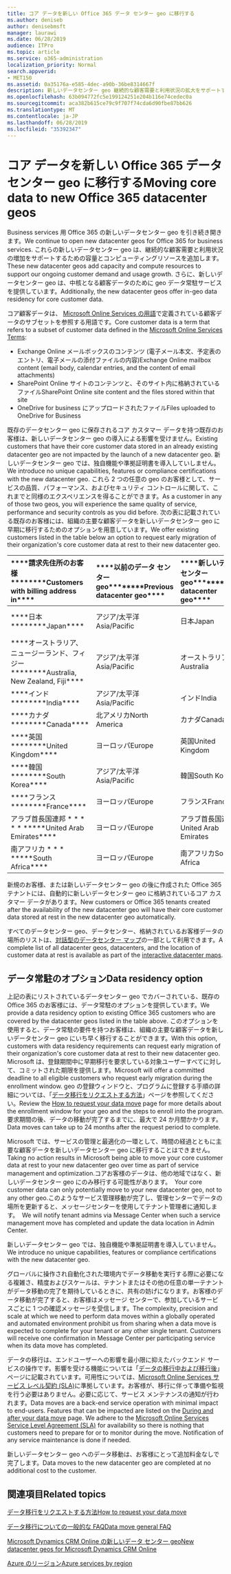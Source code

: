 ```yaml
---
title: コア データを新しい Office 365 データ センター geo に移行する
ms.author: deniseb
author: denisebmsft
manager: laurawi
ms.date: 06/28/2019
audience: ITPro
ms.topic: article
ms.service: o365-administration
localization_priority: Normal
search.appverid:
- MET150
ms.assetid: 0a35176a-e585-4dec-a90b-36be8314667f
description: 新しいデータセンター geo 継続的な顧客需要と利用状況の拡大をサポートするための容量とコンピューティングリソースを追加します。 さらに、新しいデータセンター geo は、中核となる顧客データのために geo データ常駐サービスを提供しています。 コア顧客データは、Microsoft Online Services の用語で定義されている、Exchange Online のメールボックスの内容 (電子メール本文、予定表のエントリ、電子メールの添付ファイルの内容) および SharePoint Online サイトのコンテンツとファイルのサブセットを参照する用語です。そのサイト内に格納され、OneDrive for Business にアップロードされたファイル。
ms.openlocfilehash: 63b094772fc5e199124251e204b116e74cedec0a
ms.sourcegitcommit: aca382b615ce79c9f707f74cda6d90fbe87bb626
ms.translationtype: MT
ms.contentlocale: ja-JP
ms.lasthandoff: 06/28/2019
ms.locfileid: "35392347"
---
```

# <a name="moving-core-data-to-new-office-365-datacenter-geos"></a><span data-ttu-id="d9d02-105">コア データを新しい Office 365 データ センター geo に移行する</span><span class="sxs-lookup"><span data-stu-id="d9d02-105">Moving core data to new Office 365 datacenter geos</span></span>

<span data-ttu-id="d9d02-106">Business services 用 Office 365 の新しいデータセンター geo を引き続き開きます。</span><span class="sxs-lookup"><span data-stu-id="d9d02-106">We continue to open new datacenter geos for Office 365 for business services.</span></span> <span data-ttu-id="d9d02-107">これらの新しいデータセンター geo は、継続的な顧客需要と利用状況の増加をサポートするための容量とコンピューティングリソースを追加します。</span><span class="sxs-lookup"><span data-stu-id="d9d02-107">These new datacenter geos add capacity and compute resources to support our ongoing customer demand and usage growth.</span></span> <span data-ttu-id="d9d02-108">さらに、新しいデータセンター geo は、中核となる顧客データのために geo データ常駐サービスを提供しています。</span><span class="sxs-lookup"><span data-stu-id="d9d02-108">Additionally, the new datacenter geos offer in-geo data residency for core customer data.</span></span> 

<span data-ttu-id="d9d02-109">コア顧客データは、 [Microsoft Online Services の用語](https://go.microsoft.com/fwlink/p/?LinkID=249048)で定義されている顧客データのサブセットを参照する用語です。</span><span class="sxs-lookup"><span data-stu-id="d9d02-109">Core customer data is a term that refers to a subset of customer data defined in the [Microsoft Online Services Terms](https://go.microsoft.com/fwlink/p/?LinkID=249048):</span></span> 
- <span data-ttu-id="d9d02-110">Exchange Online メールボックスのコンテンツ (電子メール本文、予定表のエントリ、電子メールの添付ファイルの内容)</span><span class="sxs-lookup"><span data-stu-id="d9d02-110">Exchange Online mailbox content (email body, calendar entries, and the content of email attachments)</span></span>
- <span data-ttu-id="d9d02-111">SharePoint Online サイトのコンテンツと、そのサイト内に格納されているファイル</span><span class="sxs-lookup"><span data-stu-id="d9d02-111">SharePoint Online site content and the files stored within that site</span></span>
- <span data-ttu-id="d9d02-112">OneDrive for business にアップロードされたファイル</span><span class="sxs-lookup"><span data-stu-id="d9d02-112">Files uploaded to OneDrive for Business</span></span> 
  
<span data-ttu-id="d9d02-113">既存のデータセンター geo に保存されるコア カスタマー データを持つ既存のお客様は、新しいデータセンター geo の導入による影響を受けません。</span><span class="sxs-lookup"><span data-stu-id="d9d02-113">Existing customers that have their core customer data stored in an already existing datacenter geo are not impacted by the launch of a new datacenter geo.</span></span> <span data-ttu-id="d9d02-114">新しいデータセンター geo では、独自機能や準拠証明書を導入していしません。</span><span class="sxs-lookup"><span data-stu-id="d9d02-114">We introduce no unique capabilities, features or compliance certifications with the new datacenter geo.</span></span> <span data-ttu-id="d9d02-115">これら 2 つの任意の geo のお客様として、サービスの品質、パフォーマンス、およびセキュリティ コントロールに関して、これまでと同様のエクスペリエンスを得ることができます。</span><span class="sxs-lookup"><span data-stu-id="d9d02-115">As a customer in any of those two geos, you will experience the same quality of service, performance and security controls as you did before.</span></span> <span data-ttu-id="d9d02-116">次の表に記載されている既存のお客様には、組織の主要な顧客データを新しいデータセンター geo に早期に移行するためのオプションを用意しています。</span><span class="sxs-lookup"><span data-stu-id="d9d02-116">We offer existing customers listed in the table below an option to request early migration of their organization's core customer data at rest to their new datacenter geo.</span></span>
  
|<span data-ttu-id="d9d02-117">\*\*\*\*請求先住所のお客様\*\*\*\*</span><span class="sxs-lookup"><span data-stu-id="d9d02-117">\*\*\*\*Customers with billing address in\*\*\*\*</span></span>|<span data-ttu-id="d9d02-118">\*\*\*\*以前のデータ センター geo\*\*\*\*</span><span class="sxs-lookup"><span data-stu-id="d9d02-118">\*\*\*\*Previous datacenter geo\*\*\*\*</span></span>|<span data-ttu-id="d9d02-119">\*\*\*\*新しいデータ センター geo\*\*\*\*</span><span class="sxs-lookup"><span data-stu-id="d9d02-119">\*\*\*\*New datacenter geo\*\*\*\*</span></span>|<span data-ttu-id="d9d02-120">\*\*\*\*以降は geo が利用可能\*\*\*\*</span><span class="sxs-lookup"><span data-stu-id="d9d02-120">\*\*\*\*Geo available since\*\*\*\*</span></span>|
|:-----|:-----|:-----|:-----|
|<span data-ttu-id="d9d02-121">\*\*\*\*日本\*\*\*\*</span><span class="sxs-lookup"><span data-stu-id="d9d02-121">\*\*\*\*Japan\*\*\*\*</span></span>| <span data-ttu-id="d9d02-122">アジア/太平洋</span><span class="sxs-lookup"><span data-stu-id="d9d02-122">Asia/Pacific</span></span> | <span data-ttu-id="d9d02-123">日本</span><span class="sxs-lookup"><span data-stu-id="d9d02-123">Japan</span></span> | <span data-ttu-id="d9d02-124">2014 年 12 月</span><span class="sxs-lookup"><span data-stu-id="d9d02-124">December 2014</span></span> |
|<span data-ttu-id="d9d02-125">\*\*\*\*オーストラリア、ニュージーランド、フィジー\*\*\*\*</span><span class="sxs-lookup"><span data-stu-id="d9d02-125">\*\*\*\*Australia, New Zealand, Fiji\*\*\*\*</span></span>| <span data-ttu-id="d9d02-126">アジア/太平洋</span><span class="sxs-lookup"><span data-stu-id="d9d02-126">Asia/Pacific</span></span> | <span data-ttu-id="d9d02-127">オーストラリア</span><span class="sxs-lookup"><span data-stu-id="d9d02-127">Australia</span></span> | <span data-ttu-id="d9d02-128">2015 年 3 月</span><span class="sxs-lookup"><span data-stu-id="d9d02-128">March 2015</span></span> |
|<span data-ttu-id="d9d02-129">\*\*\*\*インド\*\*\*\*</span><span class="sxs-lookup"><span data-stu-id="d9d02-129">\*\*\*\*India\*\*\*\*</span></span>| <span data-ttu-id="d9d02-130">アジア/太平洋</span><span class="sxs-lookup"><span data-stu-id="d9d02-130">Asia/Pacific</span></span> | <span data-ttu-id="d9d02-131">インド</span><span class="sxs-lookup"><span data-stu-id="d9d02-131">India</span></span> | <span data-ttu-id="d9d02-132">2015 年 10 月</span><span class="sxs-lookup"><span data-stu-id="d9d02-132">October 2015</span></span> |
|<span data-ttu-id="d9d02-133">\*\*\*\*カナダ\*\*\*\*</span><span class="sxs-lookup"><span data-stu-id="d9d02-133">\*\*\*\*Canada\*\*\*\*</span></span>| <span data-ttu-id="d9d02-134">北アメリカ</span><span class="sxs-lookup"><span data-stu-id="d9d02-134">North America</span></span> | <span data-ttu-id="d9d02-135">カナダ</span><span class="sxs-lookup"><span data-stu-id="d9d02-135">Canada</span></span> | <span data-ttu-id="d9d02-136">2016 年 5 月</span><span class="sxs-lookup"><span data-stu-id="d9d02-136">May 2016</span></span> |
|<span data-ttu-id="d9d02-137">\*\*\*\*英国\*\*\*\*</span><span class="sxs-lookup"><span data-stu-id="d9d02-137">\*\*\*\*United Kingdom\*\*\*\*</span></span>| <span data-ttu-id="d9d02-138">ヨーロッパ</span><span class="sxs-lookup"><span data-stu-id="d9d02-138">Europe</span></span> | <span data-ttu-id="d9d02-139">英国</span><span class="sxs-lookup"><span data-stu-id="d9d02-139">United Kingdom</span></span> | <span data-ttu-id="d9d02-140">2016 年 9 月</span><span class="sxs-lookup"><span data-stu-id="d9d02-140">September 2016</span></span> |
|<span data-ttu-id="d9d02-141">\*\*\*\*韓国\*\*\*\*</span><span class="sxs-lookup"><span data-stu-id="d9d02-141">\*\*\*\*South Korea\*\*\*\*</span></span>| <span data-ttu-id="d9d02-142">アジア/太平洋</span><span class="sxs-lookup"><span data-stu-id="d9d02-142">Asia/Pacific</span></span> | <span data-ttu-id="d9d02-143">韓国</span><span class="sxs-lookup"><span data-stu-id="d9d02-143">South Korea</span></span> | <span data-ttu-id="d9d02-144">2017 年 4 月</span><span class="sxs-lookup"><span data-stu-id="d9d02-144">April 2017</span></span> |
|<span data-ttu-id="d9d02-145">\*\*\*\*フランス\*\*\*\*</span><span class="sxs-lookup"><span data-stu-id="d9d02-145">\*\*\*\*France\*\*\*\*</span></span>| <span data-ttu-id="d9d02-146">ヨーロッパ</span><span class="sxs-lookup"><span data-stu-id="d9d02-146">Europe</span></span> | <span data-ttu-id="d9d02-147">フランス</span><span class="sxs-lookup"><span data-stu-id="d9d02-147">France</span></span> | <span data-ttu-id="d9d02-148">2018 年 3 月</span><span class="sxs-lookup"><span data-stu-id="d9d02-148">March 2018</span></span> |
|<span data-ttu-id="d9d02-149">アラブ首長国連邦 \* \* \* \* \* \*</span><span class="sxs-lookup"><span data-stu-id="d9d02-149">\*\*\*\*United Arab Emirates\*\*\*\*</span></span>| <span data-ttu-id="d9d02-150">ヨーロッパ</span><span class="sxs-lookup"><span data-stu-id="d9d02-150">Europe</span></span> | <span data-ttu-id="d9d02-151">アラブ首長国連邦</span><span class="sxs-lookup"><span data-stu-id="d9d02-151">United Arab Emirates</span></span> | <span data-ttu-id="d9d02-152">Avct</span><span class="sxs-lookup"><span data-stu-id="d9d02-152">Announced</span></span> |
|<span data-ttu-id="d9d02-153">南アフリカ \* \* \* \*</span><span class="sxs-lookup"><span data-stu-id="d9d02-153">\*\*\*\*South Africa\*\*\*\*</span></span>| <span data-ttu-id="d9d02-154">ヨーロッパ</span><span class="sxs-lookup"><span data-stu-id="d9d02-154">Europe</span></span> | <span data-ttu-id="d9d02-155">南アフリカ</span><span class="sxs-lookup"><span data-stu-id="d9d02-155">South Africa</span></span> | <span data-ttu-id="d9d02-156">Avct</span><span class="sxs-lookup"><span data-stu-id="d9d02-156">Announced</span></span> |
  
<span data-ttu-id="d9d02-157">新規のお客様、または新しいデータセンター geo の後に作成された Office 365 テナントには、自動的に新しいデータセンター geo に格納されているコア カスタマー データがあります。</span><span class="sxs-lookup"><span data-stu-id="d9d02-157">New customers or Office 365 tenants created after the availability of the new datacenter geo will have their core customer data stored at rest in the new datacenter geo automatically.</span></span>
  
<span data-ttu-id="d9d02-158">すべてのデータセンター geo、データセンター、格納されているお客様データの場所のリストは、[対話型のデータセンター マップ](https://office.com/datamaps)の一部として利用できます。</span><span class="sxs-lookup"><span data-stu-id="d9d02-158">A complete list of all datacenter geos, datacenters, and the location of customer data at rest is available as part of the [interactive datacenter maps](https://office.com/datamaps).</span></span> 
  
## <a name="data-residency-option"></a><span data-ttu-id="d9d02-159">データ常駐のオプション</span><span class="sxs-lookup"><span data-stu-id="d9d02-159">Data residency option</span></span>

<span data-ttu-id="d9d02-160">上記の表にリストされているデータセンター geo でカバーされている、既存の Office 365 のお客様には、データ常駐のオプションを提供しています。</span><span class="sxs-lookup"><span data-stu-id="d9d02-160">We provide a data residency option to existing Office 365 customers who are covered by the datacenter geos listed in the table above.</span></span> <span data-ttu-id="d9d02-161">このオプションを使用すると、データ常駐の要件を持つお客様は、組織の主要な顧客データを新しいデータセンター geo にいち早く移行することができます。</span><span class="sxs-lookup"><span data-stu-id="d9d02-161">With this option, customers with data residency requirements can request early migration of their organization's core customer data at rest to their new datacenter geo.</span></span>  <span data-ttu-id="d9d02-162">Microsoft は、登録期間中に早期移行を要求している対象ユーザーすべてに対して、コミットされた期限を提供します。</span><span class="sxs-lookup"><span data-stu-id="d9d02-162">Microsoft will offer a committed deadline to all eligible customers who request early migration during the enrollment window.</span></span>  <span data-ttu-id="d9d02-163">geo の登録ウィンドウと、プログラムに登録する手順の詳細については、「[データ移行をリクエストする方法](request-your-data-move.md)」ページを参照してください。</span><span class="sxs-lookup"><span data-stu-id="d9d02-163">Review the [How to request your data move](request-your-data-move.md) page for more details about the enrollment window for your geo and the steps to enroll into the program.</span></span>  <span data-ttu-id="d9d02-164">要求期間の後、データの移動が完了するまでに、最大で 24 か月間かかります。</span><span class="sxs-lookup"><span data-stu-id="d9d02-164">Data moves can take up to 24 months after the request period to complete.</span></span>

<span data-ttu-id="d9d02-165">Microsoft では、サービスの管理と最適化の一環として、時間の経過とともに主要な顧客データを新しいデータセンター geo に移行することはできません。</span><span class="sxs-lookup"><span data-stu-id="d9d02-165">Taking no action results in Microsoft being able to move your core customer data at rest to your new datacenter geo over time as part of service management and optimization.</span></span><span data-ttu-id="d9d02-166">コアお客様のデータは、他の地域ではなく、新しいデータセンター geo にのみ移行する可能性があります。</span><span class="sxs-lookup"><span data-stu-id="d9d02-166">  Your core customer data can only potentially move to your new datacenter geo, not to any other geo.</span></span><span data-ttu-id="d9d02-167">このようなサービス管理移動が完了し、管理センターでデータの場所を更新すると、メッセージセンターを使用してテナント管理者に通知します。</span><span class="sxs-lookup"><span data-stu-id="d9d02-167">  We will notify tenant admins via Message Center when such a service management move has completed and update the data location in Admin Center.</span></span>
   
<span data-ttu-id="d9d02-168">新しいデータセンター geo では、独自機能や準拠証明書を導入していません。</span><span class="sxs-lookup"><span data-stu-id="d9d02-168">We introduce no unique capabilities, features or compliance certifications with the new datacenter geo.</span></span>
    
<span data-ttu-id="d9d02-p106">グローバルに操作され自動化された環境内でデータ移動を実行する際に必要になる複雑さ、精度およびスケールは、テナントまたはその他の任意の単一テナントがデータ移動の完了を期待しているときに、共有の妨げになります。お客様のデータ移動が完了すると、お客様はメッセージ センターで、参加しているサービスごとに 1 つの確認メッセージを受信します。</span><span class="sxs-lookup"><span data-stu-id="d9d02-p106">The complexity, precision and scale at which we need to perform data moves within a globally operated and automated environment prohibit us from sharing when a data move is expected to complete for your tenant or any other single tenant. Customers will receive one confirmation in Message Center per participating service when its data move has completed.</span></span> 
    
<span data-ttu-id="d9d02-p107">データの移行は、エンドユーザーへの影響を最小限に抑えたバックエンド サービスの操作です。影響を受ける機能については「[データの移行中および移行後](during-and-after-your-data-move.md)」ページに記載されています。可用性については、[Microsoft Online Services サービス レベル契約 (SLA)](https://go.microsoft.com/fwlink/p/?LinkId=523897)に準拠しています。お客様が、移行に伴って準備や監視を行う必要はありません。必要に応じて、サービス メンテナンスの通知が行われます。</span><span class="sxs-lookup"><span data-stu-id="d9d02-p107">Data moves are a back-end service operation with minimal impact to end-users. Features that can be impacted are listed on the [During and after your data move](during-and-after-your-data-move.md) page. We adhere to the [Microsoft Online Services Service Level Agreement (SLA)](https://go.microsoft.com/fwlink/p/?LinkId=523897) for availability so there is nothing that customers need to prepare for or to monitor during the move. Notification of any service maintenance is done if needed.</span></span> 

<span data-ttu-id="d9d02-175">新しいデータセンター geo へのデータ移動は、お客様にとって追加料金なしで完了します。</span><span class="sxs-lookup"><span data-stu-id="d9d02-175">Data moves to the new datacenter geo are completed at no additional cost to the customer.</span></span>
    
## <a name="related-topics"></a><span data-ttu-id="d9d02-176">関連項目</span><span class="sxs-lookup"><span data-stu-id="d9d02-176">Related topics</span></span> 
 
[<span data-ttu-id="d9d02-177">データ移行をリクエストする方法</span><span class="sxs-lookup"><span data-stu-id="d9d02-177">How to request your data move</span></span>](request-your-data-move.md)
    
[<span data-ttu-id="d9d02-178">データ移行についての一般的な FAQ</span><span class="sxs-lookup"><span data-stu-id="d9d02-178">Data move general FAQ</span></span>](data-move-faq.md)
  
[<span data-ttu-id="d9d02-179">Microsoft Dynamics CRM Online の新しいデータ センター geo</span><span class="sxs-lookup"><span data-stu-id="d9d02-179">New datacenter geos for Microsoft Dynamics CRM Online</span></span>](https://go.microsoft.com/fwlink/p/?Linkid=615924)
  
[<span data-ttu-id="d9d02-180">Azure のリージョン</span><span class="sxs-lookup"><span data-stu-id="d9d02-180">Azure services by region</span></span>](https://azure.microsoft.com/en-us/regions/)
